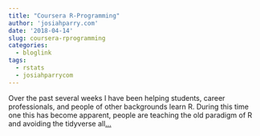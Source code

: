 ```yaml
---
title: "Coursera R-Programming"
author: 'josiahparry.com'
date: '2018-04-14'
slug: coursera-rprogramming
categories:
  - bloglink
tags:
  - rstats
  - josiahparrycom
---
```


Over the past several weeks I have been helping students, career professionals, and people of other backgrounds learn R. During this time one this has become apparent, people are teaching the old paradigm of R and avoiding the tidyverse all[... <i class="fas fa-external-link-alt"></i>](http://josiahparry.com/post/tidy-coursera-r-programming/)

